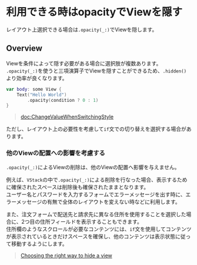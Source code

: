 # 利用できる時はopacityでViewを隠す

レイアウト上選択できる場合は`.opacity(_:)`でViewを隠します。

## Overview

Viewを条件によって隠す必要がある場合に選択肢が複数あります。  
`.opacity(_:)`を使うと三項演算子でViewを隠すことができるため、`.hidden()`より効率が良くなります。

```swift
var body: some View {
    Text("Hello World")
        .opacity(condition ? 0 : 1)
}
```

> <doc:ChangeValueWhenSwitchingStyle>

ただし、レイアウト上の必要性を考慮して`if`文での切り替えを選択する場合があります。

### 他のViewの配置への影響を考慮する
`.opacity(_:)`によるViewの削除は、他のViewの配置へ影響を与えません。

例えば、`VStack`の中で`.opacity(_:)`による削除を行なった場合、表示するために確保されたスペースは削除後も確保されたままとなります。  
ユーザー名とパスワードを入力するフォームでエラーメッセージを出す時に、エラーメッセージの有無で全体のレイアウトを変えない時などに利用します。

また、注文フォームで配送先と請求先に異なる住所を使用することを選択した場合に、2つ目の住所フィールドを表示することもできます。  
住所欄のようなスクロールが必要なコンテンツには、`if`文を使用してコンテンツが表示されているときだけスペースを確保し、他のコンテンツは表示状態に従って移動するようにします。


> [Choosing the right way to hide a view](https://developer.apple.com/tutorials/swiftui-concepts/choosing-the-right-way-to-hide-a-view)
